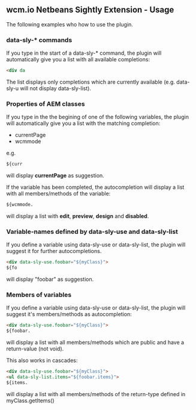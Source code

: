 ## wcm.io Netbeans Sightly Extension - Usage

The following examples who how to use the plugin.

### data-sly-\* commands

If you type in the start of a data-sly-\* command, the plugin will automatically give you a list with all available completions:

```html
<div da
```

The list displays only completions which are currently available (e.g. data-sly-u will not display data-sly-list).


### Properties of AEM classes

If you type in the the begining of one of the following variables, the plugin will automatically give you a list with the matching completion:

* currentPage
* wcmmode

e.g.
```html
${curr
```
will display **currentPage** as suggestion.

If the variable has been completed, the autocompletion will display a list with all members/methods of the variable:
```html
${wcmmode.
```
will display a list with **edit**, **preview**, **design** and **disabled**.

### Variable-names defined by data-sly-use and data-sly-list

If you define a variable using data-sly-use or data-sly-list, the plugin will suggest it for further autocompletions.
```html
<div data-sly-use.foobar="${myClass}">
${fo
```
will display "foobar" as suggestion.

### Members of variables

If you define a variable using data-sly-use or data-sly-list, the plugin will suggest it's members/methods as autocompletion:
```html
<div data-sly-use.foobar="${myClass}">
${foobar.
```
will display a list with all members/methods which are public and have a return-value (not void).

This also works in cascades:
```html
<div data-sly-use.foobar="${myClass}">
<ul data-sly-list.items="${foobar.items}">
${items.
```
will display a list with all members/methods of the return-type defined in myClass.getItems()
